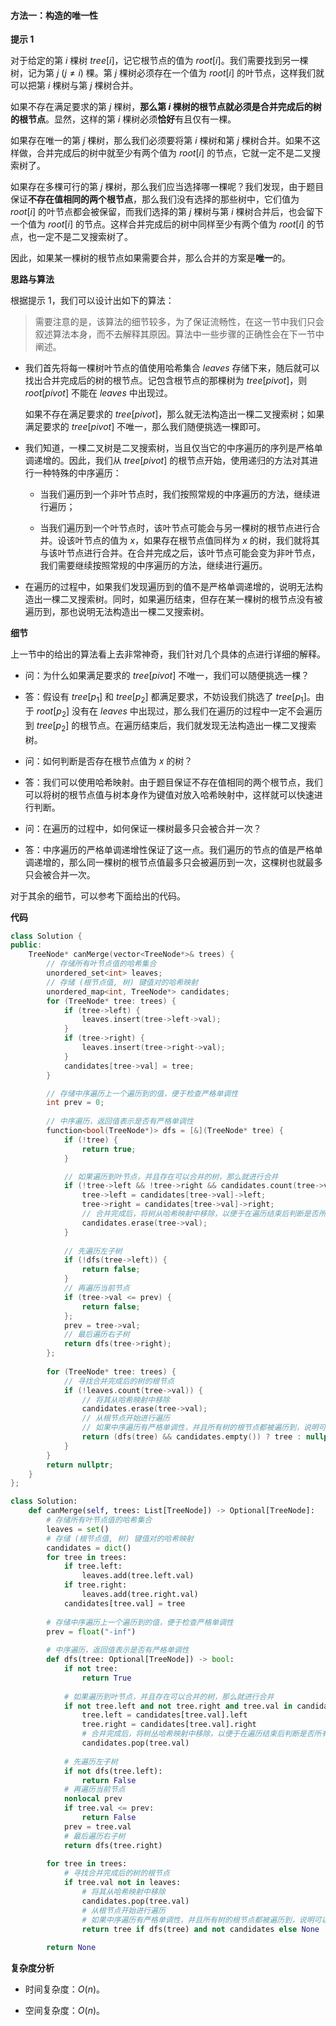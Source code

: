 #### 方法一：构造的唯一性

**提示 $1$**

对于给定的第 $i$ 棵树 $\textit{tree}[i]$，记它根节点的值为 $\textit{root}[i]$。我们需要找到另一棵树，记为第 $j~(j \neq i)$ 棵。第 $j$ 棵树必须存在一个值为 $\textit{root}[i]$ 的叶节点，这样我们就可以把第 $i$ 棵树与第 $j$ 棵树合并。

如果不存在满足要求的第 $j$ 棵树，**那么第 $i$ 棵树的根节点就必须是合并完成后的树的根节点**。显然，这样的第 $i$ 棵树必须**恰好**有且仅有一棵。

如果存在唯一的第 $j$ 棵树，那么我们必须要将第 $i$ 棵树和第 $j$ 棵树合并。如果不这样做，合并完成后的树中就至少有两个值为 $\textit{root}[i]$ 的节点，它就一定不是二叉搜索树了。

如果存在多棵可行的第 $j$ 棵树，那么我们应当选择哪一棵呢？我们发现，由于题目保证**不存在值相同的两个根节点**，那么我们没有选择的那些树中，它们值为 $\textit{root}[i]$ 的叶节点都会被保留，而我们选择的第 $j$ 棵树与第 $i$ 棵树合并后，也会留下一个值为 $\textit{root}[i]$ 的节点。这样合并完成后的树中同样至少有两个值为 $\textit{root}[i]$ 的节点，也一定不是二叉搜索树了。

因此，如果某一棵树的根节点如果需要合并，那么合并的方案是**唯一**的。

**思路与算法**

根据提示 $1$，我们可以设计出如下的算法：

> 需要注意的是，该算法的细节较多，为了保证流畅性，在这一节中我们只会叙述算法本身，而不去解释其原因。算法中一些步骤的正确性会在下一节中阐述。

- 我们首先将每一棵树叶节点的值使用哈希集合 $\textit{leaves}$ 存储下来，随后就可以找出合并完成后的树的根节点。记包含根节点的那棵树为 $\textit{tree}[\textit{pivot}]$，则 $\textit{root}[\textit{pivot}]$ 不能在 $\textit{leaves}$ 中出现过。

    如果不存在满足要求的 $\textit{tree}[\textit{pivot}]$，那么就无法构造出一棵二叉搜索树；如果满足要求的 $\textit{tree}[\textit{pivot}]$ 不唯一，那么我们随便挑选一棵即可。

- 我们知道，一棵二叉树是二叉搜索树，当且仅当它的中序遍历的序列是严格单调递增的。因此，我们从 $\textit{tree}[\textit{pivot}]$ 的根节点开始，使用递归的方法对其进行一种特殊的中序遍历：

    - 当我们遍历到一个非叶节点时，我们按照常规的中序遍历的方法，继续进行遍历；

    - 当我们遍历到一个叶节点时，该叶节点可能会与另一棵树的根节点进行合并。设该叶节点的值为 $x$，如果存在根节点值同样为 $x$ 的树，我们就将其与该叶节点进行合并。在合并完成之后，该叶节点可能会变为非叶节点，我们需要继续按照常规的中序遍历的方法，继续进行遍历。

- 在遍历的过程中，如果我们发现遍历到的值不是严格单调递增的，说明无法构造出一棵二叉搜索树。同时，如果遍历结束，但存在某一棵树的根节点没有被遍历到，那也说明无法构造出一棵二叉搜索树。

**细节**

上一节中的给出的算法看上去非常神奇，我们针对几个具体的点进行详细的解释。

- 问：为什么如果满足要求的 $\textit{tree}[\textit{pivot}]$ 不唯一，我们可以随便挑选一棵？

- 答：假设有 $\textit{tree}[p_1]$ 和 $\textit{tree}[p_2]$ 都满足要求，不妨设我们挑选了 $\textit{tree}[p_1]$。由于 $\textit{root}[p_2]$ 没有在 $\textit{leaves}$ 中出现过，那么我们在遍历的过程中一定不会遍历到 $\textit{tree}[p_2]$ 的根节点。在遍历结束后，我们就发现无法构造出一棵二叉搜索树。

- 问：如何判断是否存在根节点值为 $x$ 的树？

- 答：我们可以使用哈希映射。由于题目保证不存在值相同的两个根节点，我们可以将树的根节点值与树本身作为键值对放入哈希映射中，这样就可以快速进行判断。

- 问：在遍历的过程中，如何保证一棵树最多只会被合并一次？

- 答：中序遍历的严格单调递增性保证了这一点。我们遍历的节点的值是严格单调递增的，那么同一棵树的根节点值最多只会被遍历到一次，这棵树也就最多只会被合并一次。

对于其余的细节，可以参考下面给出的代码。

**代码**

```C++ [sol1-C++]
class Solution {
public:
    TreeNode* canMerge(vector<TreeNode*>& trees) {
        // 存储所有叶节点值的哈希集合
        unordered_set<int> leaves;
        // 存储 (根节点值, 树) 键值对的哈希映射
        unordered_map<int, TreeNode*> candidates;
        for (TreeNode* tree: trees) {
            if (tree->left) {
                leaves.insert(tree->left->val);
            }
            if (tree->right) {
                leaves.insert(tree->right->val);
            }
            candidates[tree->val] = tree;
        }

        // 存储中序遍历上一个遍历到的值，便于检查严格单调性
        int prev = 0;
        
        // 中序遍历，返回值表示是否有严格单调性
        function<bool(TreeNode*)> dfs = [&](TreeNode* tree) {
            if (!tree) {
                return true;
            }

            // 如果遍历到叶节点，并且存在可以合并的树，那么就进行合并
            if (!tree->left && !tree->right && candidates.count(tree->val)) {
                tree->left = candidates[tree->val]->left;
                tree->right = candidates[tree->val]->right;
                // 合并完成后，将树从哈希映射中移除，以便于在遍历结束后判断是否所有树都被遍历过
                candidates.erase(tree->val);
            }
            
            // 先遍历左子树
            if (!dfs(tree->left)) {
                return false;
            }
            // 再遍历当前节点
            if (tree->val <= prev) {
                return false;
            };
            prev = tree->val;
            // 最后遍历右子树
            return dfs(tree->right);
        };
        
        for (TreeNode* tree: trees) {
            // 寻找合并完成后的树的根节点
            if (!leaves.count(tree->val)) {
                // 将其从哈希映射中移除
                candidates.erase(tree->val);
                // 从根节点开始进行遍历
                // 如果中序遍历有严格单调性，并且所有树的根节点都被遍历到，说明可以构造二叉搜索树
                return (dfs(tree) && candidates.empty()) ? tree : nullptr;
            }
        }
        return nullptr;
    }
};
```

```Python [sol1-Python3]
class Solution:
    def canMerge(self, trees: List[TreeNode]) -> Optional[TreeNode]:
        # 存储所有叶节点值的哈希集合
        leaves = set()
        # 存储 (根节点值, 树) 键值对的哈希映射
        candidates = dict()
        for tree in trees:
            if tree.left:
                leaves.add(tree.left.val)
            if tree.right:
                leaves.add(tree.right.val)
            candidates[tree.val] = tree
        
        # 存储中序遍历上一个遍历到的值，便于检查严格单调性
        prev = float("-inf")
        
        # 中序遍历，返回值表示是否有严格单调性
        def dfs(tree: Optional[TreeNode]) -> bool:
            if not tree:
                return True
            
            # 如果遍历到叶节点，并且存在可以合并的树，那么就进行合并
            if not tree.left and not tree.right and tree.val in candidates:
                tree.left = candidates[tree.val].left
                tree.right = candidates[tree.val].right
                # 合并完成后，将树丛哈希映射中移除，以便于在遍历结束后判断是否所有树都被遍历过
                candidates.pop(tree.val)
            
            # 先遍历左子树
            if not dfs(tree.left):
                return False
            # 再遍历当前节点
            nonlocal prev
            if tree.val <= prev:
                return False
            prev = tree.val
            # 最后遍历右子树
            return dfs(tree.right)
        
        for tree in trees:
            # 寻找合并完成后的树的根节点
            if tree.val not in leaves:
                # 将其从哈希映射中移除
                candidates.pop(tree.val)
                # 从根节点开始进行遍历
                # 如果中序遍历有严格单调性，并且所有树的根节点都被遍历到，说明可以构造二叉搜索树
                return tree if dfs(tree) and not candidates else None
        
        return None
```

**复杂度分析**

- 时间复杂度：$O(n)$。

- 空间复杂度：$O(n)$。